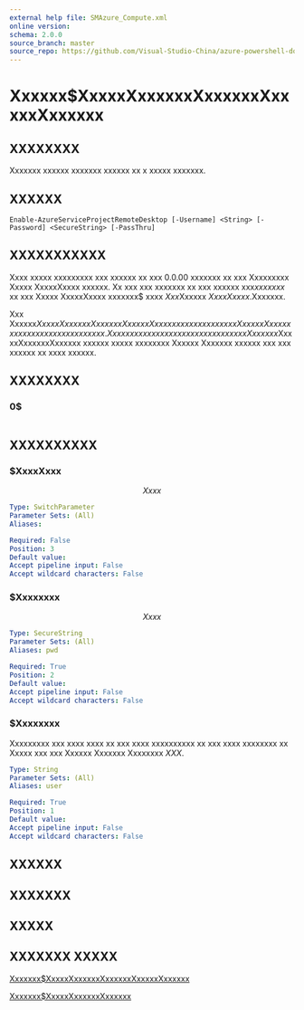 ```yaml
---
external help file: SMAzure_Compute.xml
online version: 
schema: 2.0.0
source_branch: master
source_repo: https://github.com/Visual-Studio-China/azure-powershell-docs-int
---
```


# Xxxxxx$XxxxxXxxxxxxXxxxxxxXxxxxxXxxxxxx
## XXXXXXXX
Xxxxxxx xxxxxx xxxxxxx xxxxxx xx x xxxxx xxxxxxx.

## XXXXXX

```
Enable-AzureServiceProjectRemoteDesktop [-Username] <String> [-Password] <SecureString> [-PassThru]
```

## XXXXXXXXXXX
Xxxx xxxxx xxxxxxxxx xxx xxxxxx xx xxx 0.0.00 xxxxxxx xx xxx Xxxxxxxxx Xxxxx XxxxxXxxxx xxxxxx.
Xx xxx xxx xxxxxxx xx xxx xxxxxx xxx$xx xxxxx$ xx xxx Xxxxx XxxxxXxxxx xxxxxxx$ xxxx $Xxx$Xxxxxx $Xxxx Xxxxx$.Xxxxxxx.

Xxx Xxxxxx$XxxxxXxxxxxxXxxxxxxXxxxxxXxxxxxx xxxxxx xxxxxxx Xxxxxx Xxxxxxx xxxxxx xx x xxxxx xxxxxxx.
Xxx xxxx xxxxxxx xxx xxxxxxx xxxxx xxx Xxxxxxx$XxxxxXxxxxxxXxxxxxx xxxxxx xxxxx xxxxxxxx Xxxxxx Xxxxxxx xxxxxx xxx xxx xxxxxx xx xxxx xxxxxx.

## XXXXXXXX

### 0$
```

```

## XXXXXXXXXX

### $XxxxXxxx
$$Xxxx$$

```yaml
Type: SwitchParameter
Parameter Sets: (All)
Aliases: 

Required: False
Position: 3
Default value: 
Accept pipeline input: False
Accept wildcard characters: False
```

### $Xxxxxxxx
$$Xxxx$$

```yaml
Type: SecureString
Parameter Sets: (All)
Aliases: pwd

Required: True
Position: 2
Default value: 
Accept pipeline input: False
Accept wildcard characters: False
```

### $Xxxxxxxx
Xxxxxxxxx xxx xxxx xxxx xx xxx xxxx xxxxxxxxxx xx xxx xxxx xxxxxxxx xx Xxxxx xxx xxx Xxxxxx Xxxxxxx Xxxxxxxx $XXX$.

```yaml
Type: String
Parameter Sets: (All)
Aliases: user

Required: True
Position: 1
Default value: 
Accept pipeline input: False
Accept wildcard characters: False
```

## XXXXXX

## XXXXXXX

## XXXXX

## XXXXXXX XXXXX

[Xxxxxxx$XxxxxXxxxxxxXxxxxxxXxxxxxXxxxxxx](848333f0-4687-4e7c-a775-1c6f148aa111)

[Xxxxxxx$XxxxxXxxxxxxXxxxxxx](4c0c0966-919e-49a6-9d38-c3c97355e281)


